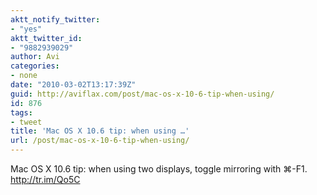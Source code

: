 ```yaml
---
aktt_notify_twitter:
- "yes"
aktt_twitter_id:
- "9882939029"
author: Avi
categories:
- none
date: "2010-03-02T13:17:39Z"
guid: http://aviflax.com/post/mac-os-x-10-6-tip-when-using/
id: 876
tags:
- tweet
title: 'Mac OS X 10.6 tip: when using …'
url: /post/mac-os-x-10-6-tip-when-using/
---
```

Mac OS X 10.6 tip: when using two displays, toggle mirroring with ⌘-F1. <a href="http://tr.im/Qo5C" rel="nofollow">http://tr.im/Qo5C</a>